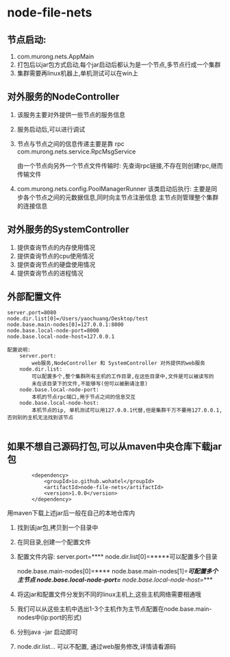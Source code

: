 # node-file-nets
## 节点启动:
1. com.murong.nets.AppMain
2. 打包后以jar包方式启动,每个jar启动后都认为是一个节点,多节点行成一个集群
3. 集群需要再linux机器上,单机测试可以在win上

## 对外服务的NodeController
1. 该服务主要对外提供一些节点的服务信息
2. 服务启动后,可以进行调试
3. 节点与节点之间的信息传递主要是靠 rpc
   com.murong.nets.service.RpcMsgService
    
   由一个节点向另外一个节点文件传输时: 先查询rpc链接,不存在则创建rpc,继而传输文件
4. com.murong.nets.config.PoolManagerRunner
   该类启动后执行:
        主要是同步各个节点之间的元数据信息,同时向主节点注册信息
主节点则管理整个集群的连接信息
## 对外服务的SystemController
1. 提供查询节点的内存使用情况
2. 提供查询节点的cpu使用情况
3. 提供查询节点的硬盘使用情况
4. 提供查询节点的进程情况

## 外部配置文件
    server.port=8080
    node.dir.list[0]=/Users/yaochuang/Desktop/test
    node.base.main-nodes[0]=127.0.0.1:8000
    node.base.local-node-port=8000
    node.base.local-node-host=127.0.0.1
        
```angular2html
配置说明:
    server.port: 
        web服务,NodeController 和 SystemController 对外提供的web服务
    node.dir.list:
        可以配置多个,整个集群所有主机的工作目录,在这些目录中,文件是可以被读写的
        未在该目录下的文件,不能够写(但可以被删请注意)
    node.base.local-node-port:
        本机的节点rpc端口,用于节点之间的信息交互
    node.base.local-node-host:
        本机节点的ip, 单机测试可以用127.0.0.1代替,但是集群千万不要用127.0.0.1,否则别的主机无法找到该节点
        
```


## 如果不想自己源码打包,可以从maven中央仓库下载jar包
```angular2html
        <dependency>
            <groupId>io.github.wohatel</groupId>
            <artifactId>node-file-nets</artifactId>
            <version>1.0.0</version>
        </dependency>
```
用maven下载上述jar后一般在自己的本地仓库内

1. 找到该jar包,拷贝到一个目录中
2. 在同目录,创建一个配置文件
3. 配置文件内容:
   server.port=****
   node.dir.list[0]=*****可以配置多个目录

   node.base.main-nodes[0]=****
   node.base.main-nodes[1]=****可配置多个主节点
   node.base.local-node-port=***
   node.base.local-node-host=****
4. 将这jar和配置文件分发到不同的linux主机上,这些主机网络需要相通哦
5. 我们可以从这些主机中选出1-3个主机作为主节点配置在node.base.main-nodes中(ip:port的形式)
6. 分别java -jar 启动即可
7. node.dir.list... 可以不配置, 通过web服务修改,详情请看源码




